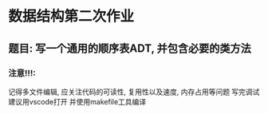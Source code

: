 # 数据结构第二次作业
## 题目: 写一个通用的顺序表ADT, 并包含必要的类方法
### 注意!!!:
记得多文件编辑, 应关注代码的可读性, 复用性以及速度, 内存占用等问题
写完调试
建议用vscode打开 并使用makefile工具编译